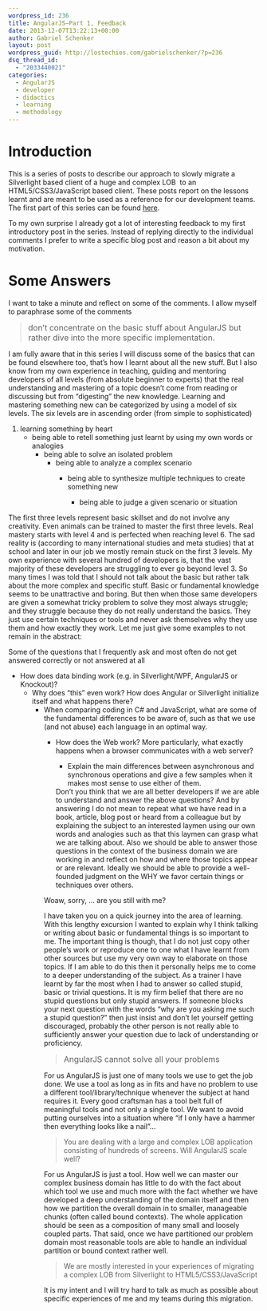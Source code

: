 ```yaml
---
wordpress_id: 236
title: AngularJS–Part 1, Feedback
date: 2013-12-07T13:22:13+00:00
author: Gabriel Schenker
layout: post
wordpress_guid: http://lostechies.com/gabrielschenker/?p=236
dsq_thread_id:
  - "2033440021"
categories:
  - AngularJS
  - developer
  - didactics
  - learning
  - methodology
---
```

# Introduction

This is a series of posts to describe our approach to slowly migrate a Silverlight based client of a huge and complex LOB&nbsp; to an HTML5/CSS3/JavaScript based client. These posts report on the lessons learnt and are meant to be used as a reference for our development teams. The first part of this series can be found [here](http://lostechies.com/gabrielschenker/2013/12/05/angularjspart-1/).

To my own surprise I already got a lot of interesting feedback to my first introductory post in the series. Instead of replying directly to the individual comments I prefer to write a specific blog post and reason a bit about my motivation.

# Some Answers

I want to take a minute and reflect on some of the comments. I allow myself to paraphrase some of the comments

> <font size="3">don’t concentrate on the basic stuff about AngularJS but rather dive into the more specific implementation.</font>

I am fully aware that in this series I will discuss some of the basics that can be found elsewhere too, that’s how I learnt about all the new stuff. But I also know from my own experience in teaching, guiding and mentoring developers of all levels (from absolute beginner to experts) that the real understanding and mastering of a topic doesn’t come from reading or discussing but from “digesting” the new knowledge. Learning and mastering something new can be categorized by using a model of six levels. The six levels are in ascending order (from simple to sophisticated)

  1. learning something by heart 
      * being able to retell something just learnt by using my own words or analogies 
          * being able to solve an isolated problem 
              * being able to analyze a complex scenario 
                  * being able to synthesize multiple techniques to create something new 
                      * being able to judge a given scenario or situation</ol> 
                    The first three levels represent basic skillset and do not involve any creativity. Even animals can be trained to master the first three levels. Real mastery starts with level 4 and is perfected when reaching level 6. The sad reality is (according to many international studies and meta studies) that at school and later in our job we mostly remain stuck on the first 3 levels. My own experience with several hundred of developers is, that the vast majority of these developers are struggling to ever go beyond level 3. So many times I was told that I should not talk about the basic but rather talk about the more complex and specific stuff. Basic or fundamental knowledge seems to be unattractive and boring. But then when those same developers are given a somewhat tricky problem to solve they most always struggle; and they struggle because they do not really understand the basics. They just use certain techniques or tools and never ask themselves why they use them and how exactly they work. Let me just give some examples to not remain in the abstract:
                    
                    Some of the questions that I frequently ask and most often do not get answered correctly or not answered at all
                    
                      * How does data binding work (e.g. in Silverlight/WPF, AngularJS or Knockout)? 
                          * Why does “this” even work? How does Angular or Silverlight initialize itself and what happens there? 
                              * When comparing coding in C# and JavaScript, what are some of the fundamental differences to be aware of, such as that we use (and not abuse) each language in an optimal way. 
                                  * How does the Web work? More particularly, what exactly happens when a browser communicates with a web server? 
                                      * Explain the main differences between asynchronous and synchronous operations and give a few samples when it makes most sense to use either of them. </ul> 
                                    Don’t you think that we are all better developers if we are able to understand and answer the above questions? And by answering I do not mean to repeat what we have read in a book, article, blog post or heard from a colleague but by explaining the subject to an interested laymen using our own words and analogies such as that this laymen can grasp what we are talking about. Also we should be able to answer those questions in the context of the business domain we are working in and reflect on how and where those topics appear or are relevant. Ideally we should be able to provide a well-founded judgment on the WHY we favor certain things or techniques over others.
                                    
                                    Woaw, sorry, … are you still with me? 
                                    
                                    I have taken you on a quick journey into the area of learning. With this lengthy excursion I wanted to explain why I think talking or writing about basic or fundamental things is so important to me. The important thing is though, that I do not just copy other people’s work or reproduce one to one what I have learnt from other sources but use my very own way to elaborate on those topics. If I am able to do this then it personally helps me to come to a deeper understanding of the subject. As a trainer I have learnt by far the most when I had to answer so called stupid, basic or trivial questions. It is my firm belief that there are no stupid questions but only stupid answers. If someone blocks your next question with the words “why are you asking me such a stupid question?” then just insist and don’t let yourself getting discouraged, probably the other person is not really able to sufficiently answer your question due to lack of understanding or proficiency.
                                    
                                    > <font size="3">AngularJS cannot solve all your problems</font>
                                    
                                    For us AngularJS is just one of many tools we use to get the job done. We use a tool as long as in fits and have no problem to use a different tool/library/technique whenever the subject at hand requires it. Every good craftsman has a tool belt full of meaningful tools and not only a single tool. We want to avoid putting ourselves into a situation where “if I only have a hammer then everything looks like a nail”…
                                    
                                    > You are dealing with a large and complex LOB application consisting of hundreds of screens. Will AngularJS scale well?
                                    
                                    For us AngularJS is just a tool. How well we can master our complex business domain has little to do with the fact about which tool we use and much more with the fact whether we have developed a deep understanding of the domain itself and then how we partition the overall domain in to smaller, manageable chunks (often called bound contexts). The whole application should be seen as a composition of many small and loosely coupled parts. That said, once we have partitioned our problem domain most reasonable tools are able to handle an individual partition or bound context rather well.
                                    
                                    > We are mostly interested in your experiences of migrating a complex LOB from Silverlight to HTML5/CSS3/JavaScript
                                    
                                    It is my intent and I will try hard to talk as much as possible about specific experiences of me and my teams during this migration.